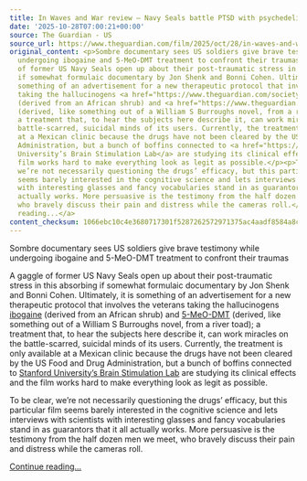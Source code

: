 ```yaml
---
title: In Waves and War review – Navy Seals battle PTSD with psychedelic therapy
date: '2025-10-28T07:00:21+00:00'
source: The Guardian - US
source_url: https://www.theguardian.com/film/2025/oct/28/in-waves-and-war-review-documentary-ptsd-psychedelic-therapy
original_content: <p>Sombre documentary sees US soldiers give brave testimony while
  undergoing ibogaine and 5-MeO-DMT treatment to confront their traumas</p><p>A gaggle
  of former US Navy Seals open up about their post-traumatic stress in this absorbing
  if somewhat formulaic documentary by Jon Shenk and Bonni Cohen. Ultimately, it is
  something of an advertisement for a new therapeutic protocol that involves the veterans
  taking the hallucinogens <a href="https://www.theguardian.com/society/2023/jan/23/ibogaine-iboga-drug-addiction-psychedelic-gabon">ibogaine</a>
  (derived from an African shrub) and <a href="https://www.theguardian.com/lifeandstyle/2022/sep/10/celebrity-shoe-designer-patrick-cox-on-his-psychedelic-toad-awakening">5-MeO-DMT</a>
  (derived, like something out of a William S Burroughs novel, from a river toad);
  a treatment that, to hear the subjects here describe it, can work miracles on the
  battle-scarred, suicidal minds of its users. Currently, the treatment is only available
  at a Mexican clinic because the drugs have not been cleared by the US Food and Drug
  Administration, but a bunch of boffins connected to <a href="https://bsl.stanford.edu/">Stanford
  University’s Brain Stimulation Lab</a> are studying its clinical effects and the
  film works hard to make everything look as legit as possible.</p><p>To be clear,
  we’re not necessarily questioning the drugs’ efficacy, but this particular film
  seems barely interested in the cognitive science and lets interviews with scientists
  with interesting glasses and fancy vocabularies stand in as guarantors that it all
  actually works. More persuasive is the testimony from the half dozen men we meet,
  who bravely discuss their pain and distress while the cameras roll.</p> <a href="https://www.theguardian.com/film/2025/oct/28/in-waves-and-war-review-documentary-ptsd-psychedelic-therapy">Continue
  reading...</a>
content_checksum: 1066ebc10c4e3680717301f5287262572971375ac4aadf8584a8c08fe7c426df
---
```


Sombre documentary sees US soldiers give brave testimony while undergoing ibogaine and 5-MeO-DMT treatment to confront their traumas

A gaggle of former US Navy Seals open up about their post-traumatic stress in this absorbing if somewhat formulaic documentary by Jon Shenk and Bonni Cohen. Ultimately, it is something of an advertisement for a new therapeutic protocol that involves the veterans taking the hallucinogens [ibogaine](https://www.theguardian.com/society/2023/jan/23/ibogaine-iboga-drug-addiction-psychedelic-gabon) (derived from an African shrub) and [5-MeO-DMT](https://www.theguardian.com/lifeandstyle/2022/sep/10/celebrity-shoe-designer-patrick-cox-on-his-psychedelic-toad-awakening) (derived, like something out of a William S Burroughs novel, from a river toad); a treatment that, to hear the subjects here describe it, can work miracles on the battle-scarred, suicidal minds of its users. Currently, the treatment is only available at a Mexican clinic because the drugs have not been cleared by the US Food and Drug Administration, but a bunch of boffins connected to [Stanford University’s Brain Stimulation Lab](https://bsl.stanford.edu/) are studying its clinical effects and the film works hard to make everything look as legit as possible.

To be clear, we’re not necessarily questioning the drugs’ efficacy, but this particular film seems barely interested in the cognitive science and lets interviews with scientists with interesting glasses and fancy vocabularies stand in as guarantors that it all actually works. More persuasive is the testimony from the half dozen men we meet, who bravely discuss their pain and distress while the cameras roll.

 [Continue reading...](https://www.theguardian.com/film/2025/oct/28/in-waves-and-war-review-documentary-ptsd-psychedelic-therapy)